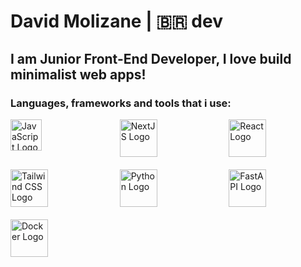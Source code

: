 # David Molizane | 🇧🇷 dev
## I am Junior Front-End Developer, I love build minimalist web apps!
### Languages, frameworks and tools that i use:

<div style="display: grid; grid-template-columns: repeat(3, 1fr); grid-gap: 20px;">
    <img src="https://upload.wikimedia.org/wikipedia/commons/thumb/9/99/Unofficial_JavaScript_logo_2.svg/1024px-Unofficial_JavaScript_logo_2.svg.png?20141107110902" alt="JavaScript Logo" title="JavaScript" height="50">
    <img src="https://branditechture.agency/brand-logos/wp-content/uploads/wpdm-cache/Next.js-900x0.png" alt="NextJS Logo" title="NextJS" height="60">
    <img src="https://upload.wikimedia.org/wikipedia/commons/thumb/a/a7/React-icon.svg/1024px-React-icon.svg.png" alt="React Logo" title="React" height="60">
    <img src="https://upload.wikimedia.org/wikipedia/commons/thumb/d/d5/Tailwind_CSS_Logo.svg/1024px-Tailwind_CSS_Logo.svg.png?20230715030042" alt="Tailwind CSS Logo" title="Tailwind CSS" height="60">
    <img src="https://www.svgrepo.com/show/452091/python.svg" alt="Python Logo" title="Python" height="60">
    <img src="https://cdn.worldvectorlogo.com/logos/fastapi-1.svg" alt="FastAPI Logo" title="FastAPI" height="60">
    <img src="https://cdn.worldvectorlogo.com/logos/docker-4.svg" alt="Docker Logo" title="Docker" height="60">
</div>
